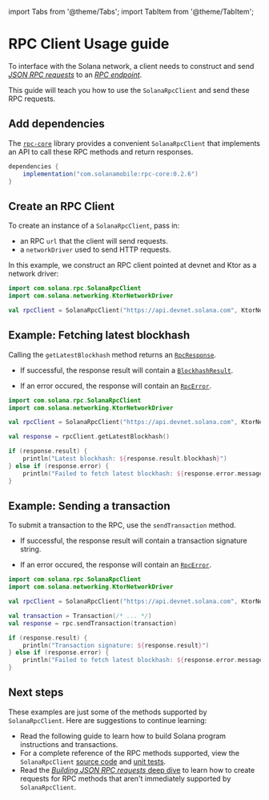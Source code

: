 import Tabs from '@theme/Tabs';
import TabItem from '@theme/TabItem';

# RPC Client Usage guide

To interface with the Solana network, a client needs to construct and send [_JSON RPC requests_](https://docs.solana.com/api/http) to an [_RPC endpoint_](https://docs.solana.com/cluster/rpc-endpoints).

This guide will teach you how to use the `SolanaRpcClient` and send these RPC requests.

## Add dependencies

The [`rpc-core`](https://github.com/solana-mobile/rpc-core) library provides a convenient `SolanaRpcClient` that implements an API to call these RPC methods and return responses.

<Tabs>
<TabItem value="build.gradle.kts" label="build.gradle.kts">

```groovy
dependencies {
    implementation("com.solanamobile:rpc-core:0.2.6")
}
```

</TabItem>
</Tabs>

## Create an RPC Client

To create an instance of a `SolanaRpcClient`, pass in:

- an RPC `url` that the client will send requests.
- a `networkDriver` used to send HTTP requests.

In this example, we construct an RPC client pointed at devnet and Ktor as a network driver:

```kotlin
import com.solana.rpc.SolanaRpcClient
import com.solana.networking.KtorNetworkDriver

val rpcClient = SolanaRpcClient("https://api.devnet.solana.com", KtorNetworkDriver())
```

## Example: Fetching latest blockhash

Calling the `getLatestBlockhash` method returns an [`RpcResponse`](https://github.com/solana-mobile/rpc-core/blob/a6ea1466fb1d79113ca77f2d073d33a85fb5ad5e/rpccore/src/commonMain/kotlin/com/solana/rpccore/RpcResponse.kt#L6).

- If successful, the response result will contain a [`BlockhashResult`](https://github.com/solana-mobile/rpc-core/blob/a6ea1466fb1d79113ca77f2d073d33a85fb5ad5e/solanaclient/src/commonMain/kotlin/com/solana/rpc/SolanaRpcClient.kt#L232).

- If an error occured, the response will contain an [`RpcError`](https://github.com/solana-mobile/rpc-core/blob/a6ea1466fb1d79113ca77f2d073d33a85fb5ad5e/rpccore/src/commonMain/kotlin/com/solana/rpccore/RpcResponse.kt#L16).

```kotlin
import com.solana.rpc.SolanaRpcClient
import com.solana.networking.KtorNetworkDriver

val rpcClient = SolanaRpcClient("https://api.devnet.solana.com", KtorNetworkDriver())

val response = rpcClient.getLatestBlockhash()

if (response.result) {
    println("Latest blockhash: ${response.result.blockhash}")
} else if (response.error) {
    println("Failed to fetch latest blockhash: ${response.error.message}")
}
```

## Example: Sending a transaction

To submit a transaction to the RPC, use the `sendTransaction` method.

- If successful, the response result will contain a transaction signature string.

- If an error occured, the response will contain an [`RpcError`](https://github.com/solana-mobile/rpc-core/blob/a6ea1466fb1d79113ca77f2d073d33a85fb5ad5e/rpccore/src/commonMain/kotlin/com/solana/rpccore/RpcResponse.kt#L16).

```kotlin
import com.solana.rpc.SolanaRpcClient
import com.solana.networking.KtorNetworkDriver

val rpcClient = SolanaRpcClient("https://api.devnet.solana.com", KtorNetworkDriver())

val transaction = Transaction(/* ... */)
val response = rpc.sendTransaction(transaction)

if (response.result) {
    println("Transaction signature: ${response.result}")
} else if (response.error) {
    println("Failed to fetch latest blockhash: ${response.error.message}")
}

```

## Next steps

These examples are just some of the methods supported by `SolanaRpcClient`. Here are suggestions to continue learning:

- Read the following guide to learn how to build Solana program instructions and transactions.
- For a complete reference of the RPC methods supported, view the `SolanaRpcClient` [source code](https://github.com/solana-mobile/rpc-core/blob/main/solanaclient/src/commonMain/kotlin/com/solana/rpc/SolanaRpcClient.kt) and [unit tests](https://github.com/solana-mobile/rpc-core/blob/main/solanaclient/src/commonTest/kotlin/com/solana/rpc/RpcClientTests.kt).
- Read the [_Building JSON RPC requests_ deep dive](/android-native/building-json-rpc-requests) to learn how to create requests for RPC methods that aren't immediately supported by `SolanaRpcClient`.
